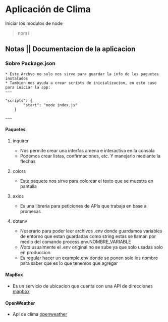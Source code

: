 # Aplicación de Clima

Iniciar los modulos de node 

> npm i

## Notas || Documentacion de la aplicacion

### Sobre Package.json
    * Este Archvo no solo nos sirve para guardar la info de los paquetes instalados 
    * Tambien nos ayuda a crear scripts de inicializacion, en este caso para iniciar la app:
    ~~~
    
    "scripts": {
            "start": "node index.js"
        } 
    
    ~~~
    
#### Paquetes

1. inquirer
    * Nos permite crear una interfas amena e interactiva en la consola<br>
    * Podemos crear listas, confirmaciones, etc. Y manejarlo mediante la flechas

2. colors 
    * Este paquete nos sirve para colorear el texto que se muestra en pantalla

3. axios
    * Es una libreria para peticiones de APIs que trabaja en base a promesas

4. dotenv
    * Neserario para poder leer archivos .env donde guardamos variables de entorno
    que estan guardadas como string estas se llaman por medio del comando 
    process.env.NOMBRE_VARIABLE
    * *Nota* usualmente el .env original no se sube ya que solo usadas solo en produccion
    * Es regular hacer un example.env donde se ponen solo los nombre para saber que 
    es lo que tenemos que agregar

#### MapBox 

* Es un servicio de ubicacion que cuenta con una API de direcciones [mapbox](https://www.mapbox.com/)

#### OpenWeather 

* Api de clima [openweather](https://openweathermap.org/)
